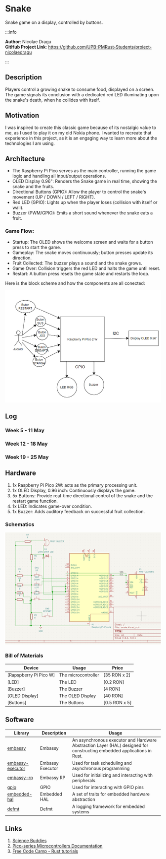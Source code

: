 # Snake

Snake game on a display, controlled by buttons.

:::info

**Author**: Nicolae Dragu \
**GitHub Project Link**: https://github.com/UPB-PMRust-Students/proiect-nicolaedragu

:::



## Description

Players control a growing snake to consume food, displayed on a screen. The game signals its conclusion with a dedicated red LED illuminating upon the snake's death, when he collides with itself.

## Motivation

I was inspired to create this classic game because of its nostalgic value to me, as I used to play it on my old Nokia phone. I wanted to recreate that experience in this project, as it is an engaging way to learn more about the technologies I am using.

## Architecture 

+ The Raspberry Pi Pico serves as the main controller, running the game logic and handling all input/output operations.
+ OLED Display 0.96": Renders the Snake game in real time, showing the snake and the fruits.
+ Directional Buttons (GPIO): Allow the player to control the snake's movement (UP / DOWN / LEFT / RIGHT).
+ Red LED (GPIO): Lights up when the player loses (collision with itself or wall).
+ Buzzer (PWM/GPIO): Emits a short sound whenever the snake eats a fruit.

### Game Flow:

- Startup: The OLED shows the welcome screen and waits for a button press to start the game.
- Gameplay: The snake moves continuously; button presses update its direction.
- Fruit Collected: The buzzer plays a sound and the snake grows.
- Game Over: Collision triggers the red LED and halts the game until reset.
- Restart: A button press resets the game state and restarts the loop.

Here is the block scheme and how the components are all conected:

![schema](schema.png)

## Log

### Week 5 - 11 May

### Week 12 - 18 May

### Week 19 - 25 May

## Hardware

1. 1x Raspberry Pi Pico 2W: acts as the primary processing unit.
2. 1x OLED Display, 0.96 inch: Continuously displays the game.
3. 5x Buttons: Provide real-time directional control of the snake and the restart game function.
4. 1x LED: Indicates game-over condition.
5. 1x Buzzer: Adds auditory feedback on successful fruit collection.

### Schematics

![kicad](kicad.png)

### Bill of Materials

| Device | Usage | Price |
|--------|--------|-------|
| [Rapspberry Pi Pico W] | The microcontroller | [35 RON x 2] |
| [LED] | The LED | [0.2 RON] |
| [Buzzer] | The Buzzer | [4 RON] |
| [OLED Display] | The OLED Display | [40 RON] |
| [Buttons] | The Buttons | [0.5 RON x 5] |

## Software

| Library | Description | Usage |
|---------|-------------|-------|
| [embassy](https://github.com/embassy-rs/embassy) | Embassy | An asynchronous executor and Hardware Abstraction Layer (HAL) designed for constructing embedded applications in Rust. |
| [embassy-executor](https://docs.embassy.dev/embassy-executor/git/std/index.html)|Embassy Executor | Used for task scheduling and asynchronous programming|
|[embassy-rp](https://docs.embassy.dev/embassy-rp/git/rp2040/index.html)| Embassy RP | Used for initializing and interacting with peripherals |
|[gpio](https://docs.embassy.dev/embassy-stm32/git/stm32c011d6/gpio/index.html)|GPIO |Used for interacting with GPIO pins |
|[embedded-hal](https://docs.rs/embedded-hal/latest/embedded_hal/index.html)|Embedded HAL | A set of traits for embedded hardware abstraction |
|[defmt](https://docs.rs/defmt/latest/defmt/index.html)|Defmt | A logging framework for embedded systems |



## Links

1. [Science Buddies](https://www.youtube.com/@Science.Buddies)
2. [Pico-series Microcontrollers Documentation](https://www.raspberrypi.com/documentation/microcontrollers/pico-series.html)
3. [Free Code Camp - Rust tutorials](https://www.freecodecamp.org/news/tag/rust/)